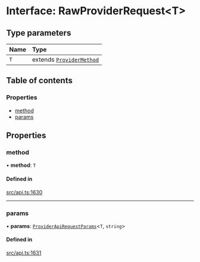 # Interface: RawProviderRequest<T\>

## Type parameters

| Name | Type                                                          |
| :--- | :------------------------------------------------------------ |
| `T`  | extends [`ProviderMethod`](../provider-api.md#providermethod) |

## Table of contents

### Properties

- [method](RawProviderRequest.md#method)
- [params](RawProviderRequest.md#params)

## Properties

### method

• **method**: `T`

#### Defined in

[src/api.ts:1630](https://github.com/Broxus/everscale-inpage-provider/blob/14e397c/src/api.ts#L1630)

---

### params

• **params**: [`ProviderApiRequestParams`](../provider-api.md#providerapirequestparams)<`T`, `string`\>

#### Defined in

[src/api.ts:1631](https://github.com/Broxus/everscale-inpage-provider/blob/14e397c/src/api.ts#L1631)
